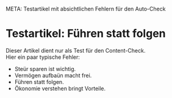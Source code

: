 META: Testartikel mit absichtlichen Fehlern für den Auto-Check  

# Testartikel: Führen statt folgen  

Dieser Artikel dient nur als Test für den Content-Check.  
Hier ein paar typische Fehler:  

- Steür sparen ist wichtig.  
- Vermögen aufbaün macht frei.  
- Führen statt folgen.  
- Ökonomie verstehen bringt Vorteile.  
